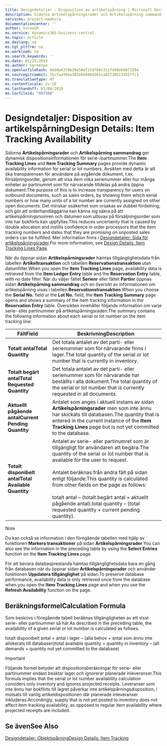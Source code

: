 ```yaml
---
title: Designdetaljer - Disposition av artikelspårning | Microsoft Docs
description: Sidorna Artikelspårningsrader och Artikelspårning sammandrag dynamisk dispositionsinformationen för serie-/partinummer. Avsikten med detta är att öka transparensen för användare på avgående dokument, t.ex. försäljningsorder, genom att visa dem vilka serienummer eller hur många enheter av partinumret som för närvarande tilldelas på andra öppna dokument.
services: project-madeira
documentationcenter: ''
author: SorenGP
ms.service: dynamics365-business-central
ms.topic: article
ms.devlang: na
ms.tgt_pltfrm: na
ms.workload: na
ms.search.keywords: ''
ms.date: 01/15/2019
ms.author: sgroespe
ms.openlocfilehash: bbdda4378b20a50ef159f68c311fd49e68071504
ms.sourcegitcommit: 1bcfaa99ea302e6b84b8361ca02730b135557fc1
ms.translationtype: HT
ms.contentlocale: sv-SE
ms.lasthandoff: 03/08/2019
ms.locfileid: "807508"
---
```

# <a name="design-details-item-tracking-availability"></a><span data-ttu-id="7856b-104">Designdetaljer: Disposition av artikelspårning</span><span class="sxs-lookup"><span data-stu-id="7856b-104">Design Details: Item Tracking Availability</span></span>
<span data-ttu-id="7856b-105">Sidorna **Artikelspårningsrader** och **Artikelspårning sammandrag** ger dynamisk dispositionsinformationen för serie-/partinummer.</span><span class="sxs-lookup"><span data-stu-id="7856b-105">The **Item Tracking Lines** and **Item Tracking Summary** pages provide dynamic availability information for serial or lot numbers.</span></span> <span data-ttu-id="7856b-106">Avsikten med detta är att öka transparensen för användare på avgående dokument, t.ex. försäljningsorder, genom att visa dem vilka serienummer eller hur många enheter av partinumret som för närvarande tilldelas på andra öppna dokument.</span><span class="sxs-lookup"><span data-stu-id="7856b-106">The purpose of this is to increase transparency for users on outbound documents, such as sales orders, by showing them which serial numbers or how many units of a lot number are currently assigned on other open documents.</span></span> <span data-ttu-id="7856b-107">Det minskar osäkerhet som orsakas av dubbel fördelning, och gör att orderhandläggarna kan känna sig säkra på att artikelspårningsnumren och datumen som utlovas på försäljningsorder som inte har bokförts kan uppfyllas.</span><span class="sxs-lookup"><span data-stu-id="7856b-107">This reduces uncertainty that is caused by double allocation and instills confidence in order processors that the item tracking numbers and dates that they are promising on unposted sales orders can be fulfilled.</span></span> <span data-ttu-id="7856b-108">Mer information finns i [Designdetaljer: Sida för artikelspårningsrader](design-details-item-tracking-lines-window.md).</span><span class="sxs-lookup"><span data-stu-id="7856b-108">For more information, see [Design Details: Item Tracking Lines Page](design-details-item-tracking-lines-window.md).</span></span>  

 <span data-ttu-id="7856b-109">När du öppnar sidan **Artikelspårningsrader** hämtas tillgänglighetsdata från tabellen **Artikeltransaktion** och tabellen **Reservationstransaktion** utan datumfilter.</span><span class="sxs-lookup"><span data-stu-id="7856b-109">When you open the **Item Tracking Lines** page, availability data is retrieved from the **Item Ledger Entry** table and the **Reservation Entry** table, with no date filter.</span></span> <span data-ttu-id="7856b-110">När du väljer fältet **Serienr** eller fältet **Partinr** öppnas sidan **Artikelspårning sammandrag** och en översikt av informationen om artikelspårning visas i tabellen **Reservationstransaktion**.</span><span class="sxs-lookup"><span data-stu-id="7856b-110">When you choose the **Serial No.** field or the **Lot No.** field, the **Item Tracking Summary** page opens and shows a summary of the item tracking information in the **Reservation Entry** table.</span></span> <span data-ttu-id="7856b-111">Översikten innehåller följande information om varje serie- eller partinummer på artikelspårningsraden:</span><span class="sxs-lookup"><span data-stu-id="7856b-111">The summary contains the following information about each serial or lot number on the item tracking line:</span></span>  

|<span data-ttu-id="7856b-112">Fält</span><span class="sxs-lookup"><span data-stu-id="7856b-112">Field</span></span>|<span data-ttu-id="7856b-113">Beskrivning</span><span class="sxs-lookup"><span data-stu-id="7856b-113">Description</span></span>|  
|---------------------------------|---------------------------------------|  
|<span data-ttu-id="7856b-114">**Totalt antal**</span><span class="sxs-lookup"><span data-stu-id="7856b-114">**Total Quantity**</span></span>|<span data-ttu-id="7856b-115">Det totala antalet av det parti- eller serienummer som för närvarande finns i lager.</span><span class="sxs-lookup"><span data-stu-id="7856b-115">The total quantity of the serial or lot number that is currently in inventory.</span></span>|  
|<span data-ttu-id="7856b-116">**Totalt begärt antal**</span><span class="sxs-lookup"><span data-stu-id="7856b-116">**Total Requested Quantity**</span></span>|<span data-ttu-id="7856b-117">Det totala antalet av det parti- eller serienummer som för närvarande har beställts i alla dokument.</span><span class="sxs-lookup"><span data-stu-id="7856b-117">The total quantity of the serial or lot number that is currently requested in all documents.</span></span>|  
|<span data-ttu-id="7856b-118">**Aktuellt pågående antal**</span><span class="sxs-lookup"><span data-stu-id="7856b-118">**Current Pending Quantity**</span></span>|<span data-ttu-id="7856b-119">Antalet som anges i aktuell instans av sidan **Artikelspårningsrader** men som inte ännu har skickats till databasen.</span><span class="sxs-lookup"><span data-stu-id="7856b-119">The quantity that is entered in the current instance of the **Item Tracking Lines** page but is not yet committed to the database.</span></span>|  
|<span data-ttu-id="7856b-120">**Totalt disponibelt antal**</span><span class="sxs-lookup"><span data-stu-id="7856b-120">**Total Available Quantity**</span></span>|<span data-ttu-id="7856b-121">Antalet av serie- eller partinumret som är tillgängligt för användaren att begära.</span><span class="sxs-lookup"><span data-stu-id="7856b-121">The quantity of the serial or lot number that is available for the user to request.</span></span><br /><br /> <span data-ttu-id="7856b-122">Antalet beräknas från andra fält på sidan enligt följande:</span><span class="sxs-lookup"><span data-stu-id="7856b-122">This quantity is calculated from other fields on the page as follows:</span></span><br /><br /> <span data-ttu-id="7856b-123">totalt antal – (totalt begärt antal + aktuellt pågående antal).</span><span class="sxs-lookup"><span data-stu-id="7856b-123">total quantity – (total requested quantity + current pending quantity).</span></span>|  

> [!NOTE]  
>  <span data-ttu-id="7856b-124">Du kan också se information i den föregående tabellen med hjälp av funktionen **Markera transaktioner** på sidan **Artikelspårningsrader**.</span><span class="sxs-lookup"><span data-stu-id="7856b-124">You can also see the information in the preceding table by using the **Select Entries** function on the **Item Tracking Lines** page.</span></span>  

 <span data-ttu-id="7856b-125">För att bevara databasprestanda hämtas tillgänglighetsdata bara en gång från databasen när du öppnar sidan **Artikelspårningsrader** och använder funktionen **Uppdatera tillgänglighet** på sidan.</span><span class="sxs-lookup"><span data-stu-id="7856b-125">To preserve database performance, availability data is only retrieved once from the database when you open the **Item Tracking Lines** page and when you use the **Refresh Availability** function on the page.</span></span>  

## <a name="calculation-formula"></a><span data-ttu-id="7856b-126">Beräkningsformel</span><span class="sxs-lookup"><span data-stu-id="7856b-126">Calculation Formula</span></span>  
 <span data-ttu-id="7856b-127">Som beskrivs i föregående tabell beräknas tillgängligheten av ett visst serie- eller partinummer så här.</span><span class="sxs-lookup"><span data-stu-id="7856b-127">As described in the preceding table, the availability of a given serial or lot number is calculated as follows.</span></span>  

 <span data-ttu-id="7856b-128">totalt disponibelt antal = antal i lager – (alla behov + antal som ännu inte allokerats till databasen)</span><span class="sxs-lookup"><span data-stu-id="7856b-128">total available quantity = quantity in inventory – (all demands + quantity not yet committed to the database)</span></span>  

> [!IMPORTANT]  
>  <span data-ttu-id="7856b-129">Följande formel betyder att dispositionsberäkningar för serie- eller partinummer endast beaktar lager och ignorerar planerade inleveranser.</span><span class="sxs-lookup"><span data-stu-id="7856b-129">This formula implies that the serial or lot number availability calculation considers only inventory and ignores projected receipts.</span></span> <span data-ttu-id="7856b-130">Leveranser som inte ännu har bokförts till lagret påverkar inte artikelspårningsdisposition, i motsats till vanlig artikeldispositionen där planerade inleveranser inkluderas.</span><span class="sxs-lookup"><span data-stu-id="7856b-130">Accordingly, supply that is not yet posted to inventory does not affect item tracking availability, as opposed to regular item availability where projected receipts are included.</span></span>  

## <a name="see-also"></a><span data-ttu-id="7856b-131">Se även</span><span class="sxs-lookup"><span data-stu-id="7856b-131">See Also</span></span>  
 [<span data-ttu-id="7856b-132">Designdetaljer: Objektspårning</span><span class="sxs-lookup"><span data-stu-id="7856b-132">Design Details: Item Tracking</span></span>](design-details-item-tracking.md)
